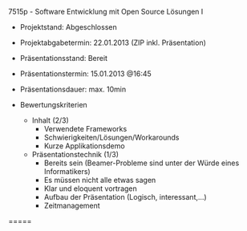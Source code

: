 7515p - Software Entwicklung mit Open Source Lösungen I

- Projektstand:         Abgeschlossen
- Projektabgabetermin:  22.01.2013 (ZIP inkl. Präsentation)

- Präsentationsstand:   Bereit
- Präsentationstermin:  15.01.2013 @16:45
- Präsentationsdauer:   max. 10min

- Bewertungskriterien
  - Inhalt (2/3)
      - Verwendete Frameworks
      - Schwierigkeiten/Lösungen/Workarounds
      - Kurze Applikationsdemo
  - Präsentationstechnik (1/3)
      - Bereits sein (Beamer-Probleme sind unter der Würde eines Informatikers)
      - Es müssen nicht alle etwas sagen
      - Klar und eloquent vortragen
      - Aufbau der Präsentation (Logisch, interessant,...)
      - Zeitmanagement

=====
